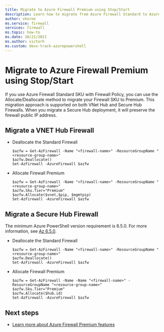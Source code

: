 ```yaml
---
title: Migrate to Azure Firewall Premium using Stop/Start
description: Learn how to migrate from Azure Firewall Standard to Azure Firewall Premium using the Stop/Start method.
author: vhorne
ms.service: firewall
services: firewall
ms.topic: how-to
ms.date: 10/21/2021
ms.author: victorh 
ms.custom: devx-track-azurepowershell
---
```


# Migrate to Azure Firewall Premium using Stop/Start

If you use Azure Firewall Standard SKU with Firewall Policy, you can use the Allocate/Deallocate method to migrate your Firewall SKU to Premium. This migration approach is supported on both VNet Hub and Secure Hub Firewalls. When you migrate a Secure Hub deployment, it will preserve the firewall public IP address.
 
## Migrate a VNET Hub Firewall

- Deallocate the Standard Firewall 

   ```azurepowershell
   $azfw = Get-AzFirewall -Name "<firewall-name>" -ResourceGroupName "<resource-group-name>"
   $azfw.Deallocate()
   Set-AzFirewall -AzureFirewall $azfw
   ```


- Allocate Firewall Premium

   ```azurepowershell
   $azfw = Get-AzFirewall -Name "<firewall-name>" -ResourceGroupName "<resource-group-name>"
   $azfw.Sku.Tier="Premium"
   $azfw.Allocate($vnet,$pip, $mgmtpip)
   Set-AzFirewall -AzureFirewall $azfw
   ```

## Migrate a Secure Hub Firewall

The minimum Azure PowerShell version requirement is 6.5.0. For more information, see [Az 6.5.0](https://www.powershellgallery.com/packages/Az/6.5.0).

- Deallocate the Standard Firewall

   ```azurepowershell
   $azfw = Get-AzFirewall -Name "<firewall-name>" -ResourceGroupName "<resource-group-name>"
   $azfw.Deallocate()
   Set-AzFirewall -AzureFirewall $azfw
   ```

- Allocate Firewall Premium

   ```azurepowershell
   $azfw = Get-AzFirewall -Name -Name "<firewall-name>" -ResourceGroupName "<resource-group-name>"
   $azfw.Sku.Tier="Premium"
   $azfw.Allocate($hub.id)
   Set-AzFirewall -AzureFirewall $azfw
   ```

## Next steps

- [Learn more about Azure Firewall Premium features](premium-features.md)
